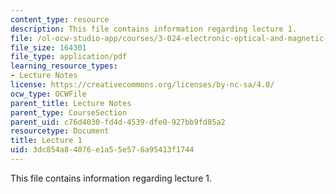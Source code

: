 ```yaml
---
content_type: resource
description: This file contains information regarding lecture 1.
file: /ol-ocw-studio-app/courses/3-024-electronic-optical-and-magnetic-properties-of-materials-spring-2013/3dc854a84076e1a55e576a95413f1744_MIT3_024S13_2012lec1.pdf
file_size: 164301
file_type: application/pdf
learning_resource_types:
- Lecture Notes
license: https://creativecommons.org/licenses/by-nc-sa/4.0/
ocw_type: OCWFile
parent_title: Lecture Notes
parent_type: CourseSection
parent_uid: c76d4030-fd4d-4539-dfe0-927bb9fd85a2
resourcetype: Document
title: Lecture 1
uid: 3dc854a8-4076-e1a5-5e57-6a95413f1744
---
```

This file contains information regarding lecture 1.